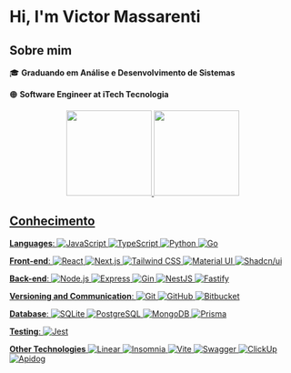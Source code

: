 # Hi, I'm Victor Massarenti

## Sobre mim

:mortar_board: <strong>Graduando em Análise e Desenvolvimento de Sistemas</strong>

:orange_circle:	 **Software Engineer at iTech Tecnologia**

<div align="center">
  <a href="https://github.com/VictorMassarenti">
  <img height="150em" src="https://github-readme-stats.vercel.app/api?username=VictorMassarenti&show_icons=true&theme=dracula&include_all_commits=true&count_private=true"/>
  <img height="150em" src="https://github-readme-stats.vercel.app/api/top-langs/?username=VictorMassarenti&layout=compact&langs_count=7&theme=dracula"/>
</div>

## Conhecimento

**Languages**: 
![JavaScript](https://img.shields.io/badge/-JavaScript-F7DF1E?style=flat-square&logo=javascript&logoColor=000000)
![TypeScript](https://img.shields.io/badge/-TypeScript-007ACC?style=flat-square&logo=typescript&logoColor=FFFFFF)
![Python](https://img.shields.io/badge/-Python-3776AB?style=flat-square&logo=python&logoColor=FFD43B)
![Go](https://img.shields.io/badge/-Go-00ADD8?style=flat-square&logo=go&logoColor=FFFFFF)

**Front-end**: 
![React](https://img.shields.io/badge/-React-61DAFB?style=flat-square&logo=react&logoColor=000000)
![Next.js](https://img.shields.io/badge/-Next.js-000000?style=flat-square&logo=nextdotjs)
![Tailwind CSS](https://img.shields.io/badge/-Tailwind%20CSS-06B6D4?style=flat-square&logo=tailwindcss&logoColor=FFFFFF)
![Material UI](https://img.shields.io/badge/-Material%20UI-007FFF?style=flat-square&logo=mui&logoColor=FFFFFF)
![Shadcn/ui](https://img.shields.io/badge/-Shadcn/ui-000000?style=flat-square&logo=shadcnui)

**Back-end**: 
![Node.js](https://img.shields.io/badge/-Node.js-339933?style=flat-square&logo=nodedotjs&logoColor=FFFFFF)
![Express](https://img.shields.io/badge/-Express-000000?style=flat-square&logo=express)
![Gin](https://img.shields.io/badge/-Gin-1f57a7?style=flat-square&logo=gin&logoColor=FFFFFF)
![NestJS](https://img.shields.io/badge/-NestJS-E0234E?style=flat-square&logo=nestjs&logoColor=FFFFFF)
![Fastify](https://img.shields.io/badge/-Fastify-000000?style=flat-square&logo=fastify)

**Versioning and Communication**: 
![Git](https://img.shields.io/badge/-Git-F05032?style=flat-square&logo=git&logoColor=FFFFFF)
![GitHub](https://img.shields.io/badge/-GitHub-181717?style=flat-square&logo=github)
![Bitbucket](https://img.shields.io/badge/-Bitbucket-0052CC?style=flat-square&logo=bitbucket&logoColor=FFFFFF)

**Database**:
![SQLite](https://img.shields.io/badge/-SQLite-003B57?style=flat-square&logo=sqlite&logoColor=FFFFFF)
![PostgreSQL](https://img.shields.io/badge/-PostgreSQL-4169E1?style=flat-square&logo=postgresql&logoColor=FFFFFF)
![MongoDB](https://img.shields.io/badge/-MongoDB-47A248?style=flat-square&logo=mongodb&logoColor=FFFFFF)
![Prisma](https://img.shields.io/badge/-Prisma-2D3748?style=flat-square&logo=prisma&logoColor=FFFFFF)

**Testing**:
![Jest](https://img.shields.io/badge/-Jest-C21325?style=flat-square&logo=jest&logoColor=FFFFFF)

**Other Technologies**
![Linear](https://img.shields.io/badge/-Linear-5E6AD2?style=flat-square&logo=linear&logoColor=FFFFFF)
![Insomnia](https://img.shields.io/badge/-Insomnia-5849BE?style=flat-square&logo=insomnia&logoColor=FFFFFF)
![Vite](https://img.shields.io/badge/-Vite-646CFF?style=flat-square&logo=vite&logoColor=FFFFFF)
![Swagger](https://img.shields.io/badge/-Swagger-85EA2D?style=flat-square&logo=swagger&logoColor=000000)
![ClickUp](https://img.shields.io/badge/-ClickUp-FFFFFF?style=flat-square&logo=clickup&logoColor=7B68EE)
![Apidog](https://img.shields.io/badge/-Apidog-FF4C4C?style=flat-square&logo=apidog&logoColor=FFFFFF)

<!---
VictorMassarenti/VictorMassarenti is a ✨ special ✨ repository because its `README.md` (this file) appears on your GitHub profile.
You can click the Preview link to take a look at your changes.
--->
